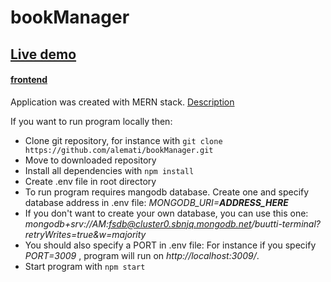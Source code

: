 # bookManager

## [Live demo](https://desolate-cliffs-70072.herokuapp.com/)  

#### [frontend](https://github.com/alemati/bookManager-frontend)  

Application was created with MERN stack. [Description](https://github.com/alemati/bookManager/blob/main/taskDescription.pdf)

If you want to run program locally then:
* Clone git repository, for instance with ```git clone https://github.com/alemati/bookManager.git```  
* Move to downloaded repository  
* Install all dependencies with ```npm install``` 
* Create .env file in root directory
* To run program requires mangodb database. Create one and specify database address in .env file: _MONGODB_URI=__ADDRESS_HERE___ 
* If you don't want to create your own database, you can use this one: _mongodb+srv://AM:fsdb@cluster0.sbnjq.mongodb.net/buutti-terminal?retryWrites=true&w=majority_
* You should also specify a PORT in .env file: For instance if you specify _PORT=3009_ , program will run on _http://localhost:3009/_.  
* Start program with ```npm start```

